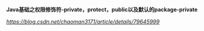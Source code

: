 **Java基础之权限修饰符-private，protect，public以及默认的package-private**

*https://blog.csdn.net/chaoman3171/article/details/79645999*

